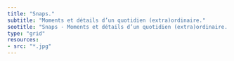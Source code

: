 ```yaml
---
title: "Snaps."
subtitle: "Moments et détails d’un quotidien (extra)ordinaire."
seotitle: "Snaps - Moments et détails d’un quotidien (extra)ordinaire. - Grégory Mignard"
type: "grid"
resources:
- src: "*.jpg"
---
```

